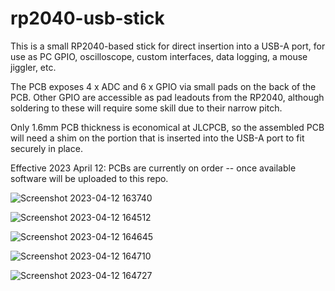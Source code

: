 # rp2040-usb-stick

This is a small RP2040-based stick for direct insertion into a USB-A port, for use as PC GPIO, oscilloscope, custom interfaces, data logging, a mouse jiggler, etc.

The PCB exposes 4 x ADC and 6 x GPIO via small pads on the back of the PCB.  Other GPIO are accessible as pad leadouts from the RP2040, although soldering to these will require some skill due to their narrow pitch.

Only 1.6mm PCB thickness is economical at JLCPCB, so the assembled PCB will need a shim on the portion that is inserted into the USB-A port to fit securely in place.

Effective 2023 April 12: PCBs are currently on order -- once available software will be uploaded to this repo.

![Screenshot 2023-04-12 163740](https://user-images.githubusercontent.com/60884082/231586485-e16b3b89-1600-4253-9b7d-e28b39eec167.png)

![Screenshot 2023-04-12 164512](https://user-images.githubusercontent.com/60884082/231586509-b40be1d4-6c81-4988-a11f-975ea1f0a8ed.png)

![Screenshot 2023-04-12 164645](https://user-images.githubusercontent.com/60884082/231586531-72b76f04-e6bb-4112-908b-783cdd8593fd.png)

![Screenshot 2023-04-12 164710](https://user-images.githubusercontent.com/60884082/231586545-afcace2b-816b-4618-828d-cf008d4ea10f.png)

![Screenshot 2023-04-12 164727](https://user-images.githubusercontent.com/60884082/231586561-809d0342-82a2-4895-b7df-313f45a9703d.png)
